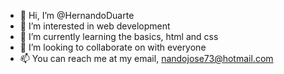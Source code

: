 - 👋 Hi, I’m @HernandoDuarte
- 👀 I’m interested in web development
- 🌱 I’m currently learning the basics, html and css
- 💞️ I’m looking to collaborate on with everyone
- 📫 You can reach me at my email, nandojose73@hotmail.com

<!---
HernandoDuarte/HernandoDuarte is a ✨ special ✨ repository because its `README.md` (this file) appears on your GitHub profile.
You can click the Preview link to take a look at your changes.
--->
